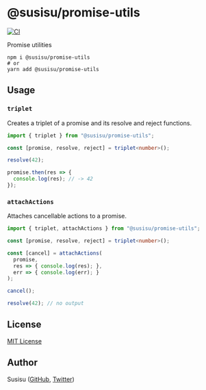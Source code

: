 # @susisu/promise-utils

[![CI](https://github.com/susisu/promise-utils/workflows/CI/badge.svg)](https://github.com/susisu/promise-utils/actions?query=workflow%3ACI)

Promise utilities

``` shell
npm i @susisu/promise-utils
# or
yarn add @susisu/promise-utils
```

## Usage
### `triplet`
Creates a triplet of a promise and its resolve and reject functions.

``` typescript
import { triplet } from "@susisu/promise-utils";

const [promise, resolve, reject] = triplet<number>();

resolve(42);

promise.then(res => {
  console.log(res); // -> 42
});
```

### `attachActions`
Attaches cancellable actions to a promise.

``` typescript
import { triplet, attachActions } from "@susisu/promise-utils";

const [promise, resolve, reject] = triplet<number>();

const [cancel] = attachActions(
  promise,
  res => { console.log(res); },
  err => { console.log(err); }
);

cancel();

resolve(42); // no output
```

## License

[MIT License](http://opensource.org/licenses/mit-license.php)

## Author

Susisu ([GitHub](https://github.com/susisu), [Twitter](https://twitter.com/susisu2413))

